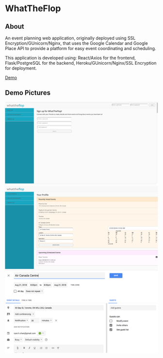 # WhatTheFlop
## About
An event planning web application, originally deployed using SSL Encryption/GUnicorn/Nginx, that uses the Google Calendar and Google Place API to provide a platform for easy event coordinating and scheduling.

This application is developed using: React/Axios for the frontend, Flask/PostgreSQL for the backend, Heroku/GUnicorn/Nginx/SSL Encryption for deployment.

[Demo](https://whattheflop.herokuapp.com/)

## Demo Pictures
![](img/img1.jpg)
![](img/img2.jpg)
![](img/img3.jpg)